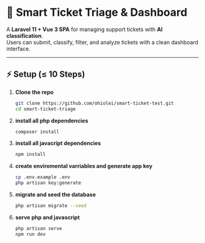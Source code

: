 # 🎫 Smart Ticket Triage & Dashboard

A **Laravel 11 + Vue 3 SPA** for managing support tickets with **AI classification**.  
Users can submit, classify, filter, and analyze tickets with a clean dashboard interface.

---

## ⚡ Setup (≤ 10 Steps)

1. **Clone the repo**
   ```bash
   git clone https://github.com/ohiolei/smart-ticket-test.git
   cd smart-ticket-triage


2. **install all php dependencies**
   ```bash
   composer install


3. **install all javacript dependencies**
   ```bash
   npm install

4. **create enviromental varriables and generate app key**
   ```bash
   cp .env.example .env
   php artisan key:generate

5. **migrate and seed the database**
   ```bash
   php artisan migrate --seed

6. **serve php and javascript**
   ```bash
   php artisan serve
   npm run dev


